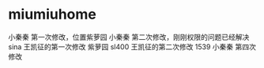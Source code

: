 # miumiuhome
小秦秦 第一次修改，位置紫萝园
小秦秦 第二次修改，刚刚权限的问题已经解决
sina
王凯征的第一次修改 紫萝园 sl400
王凯征的第二次修改 1539
小秦秦 第四次修改
